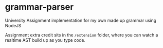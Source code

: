 # grammar-parser

University Assignment implementation for my own made up grammar using NodeJS

Assignment extra credit sits in the `/extension` folder, where you can watch a realtime AST build up as you type code. 
